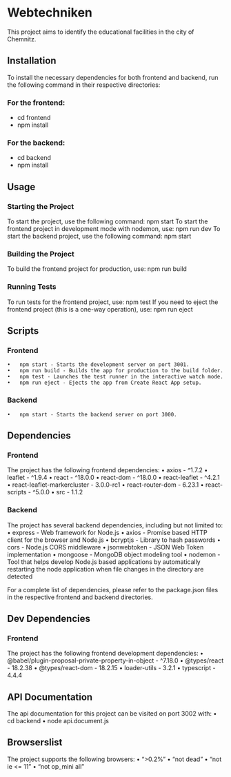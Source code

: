 # Webtechniken
This project aims to identify the educational facilities in the city of Chemnitz.


## Installation
To install the necessary dependencies for both frontend and backend, run the following command in their respective directories:

### For the frontend:
- cd frontend
- npm install

### For the backend:
- cd backend
- npm install


## Usage

### Starting the Project
To start the project, use the following command: npm start
To start the frontend project in development mode with nodemon, use: npm run dev
To start the backend project, use the following command: npm start

### Building the Project
To build the frontend project for production, use: npm run build

### Running Tests
To run tests for the frontend project, use: npm test
If you need to eject the frontend project (this is a one-way operation), use: npm run eject


## Scripts

### Frontend
	•	npm start - Starts the development server on port 3001.
	•	npm run build - Builds the app for production to the build folder.
	•	npm test - Launches the test runner in the interactive watch mode.
	•	npm run eject - Ejects the app from Create React App setup.

### Backend
	•	npm start - Starts the backend server on port 3000.


## Dependencies
### Frontend
The project has the following frontend dependencies:
	•	axios - ^1.7.2
	•	leaflet - ^1.9.4
	•	react - ^18.0.0
	•	react-dom - ^18.0.0
	•	react-leaflet - ^4.2.1
	•	react-leaflet-markercluster - 3.0.0-rc1
	•	react-router-dom - 6.23.1
	•	react-scripts - ^5.0.0
	•	src - 1.1.2

### Backend
The project has several backend dependencies, including but not limited to:
	•	express - Web framework for Node.js
	•	axios - Promise based HTTP client for the browser and Node.js
	•	bcryptjs - Library to hash passwords
	•	cors - Node.js CORS middleware
	•	jsonwebtoken - JSON Web Token implementation
	•	mongoose - MongoDB object modeling tool
	•	nodemon - Tool that helps develop Node.js based applications by automatically restarting the node application when file changes in the directory are detected

For a complete list of dependencies, please refer to the package.json files in the respective frontend and backend directories.


## Dev Dependencies

### Frontend
The project has the following frontend development dependencies:
	•	@babel/plugin-proposal-private-property-in-object - ^7.18.0
	•	@types/react - 18.2.38
	•	@types/react-dom - 18.2.15
	•	loader-utils - 3.2.1
	•	typescript - 4.4.4


## API Documentation
The api documentation for this project can be visited on port 3002 with: 
	•	cd backend
	•	node api.document.js


## Browserslist
The project supports the following browsers:
	•	“>0.2%”
	•	“not dead”
	•	“not ie <= 11”
	•	“not op_mini all”
